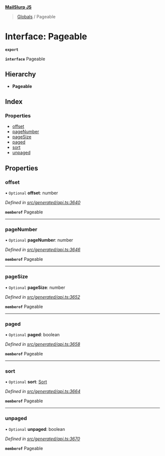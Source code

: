 **[MailSlurp JS](../README.md)**

> [Globals](../README.md) / Pageable

# Interface: Pageable

**`export`** 

**`interface`** Pageable

## Hierarchy

* **Pageable**

## Index

### Properties

* [offset](pageable.md#offset)
* [pageNumber](pageable.md#pagenumber)
* [pageSize](pageable.md#pagesize)
* [paged](pageable.md#paged)
* [sort](pageable.md#sort)
* [unpaged](pageable.md#unpaged)

## Properties

### offset

• `Optional` **offset**: number

*Defined in [src/generated/api.ts:3640](https://github.com/mailslurp/mailslurp-client/blob/751f7bb/src/generated/api.ts#L3640)*

**`memberof`** Pageable

___

### pageNumber

• `Optional` **pageNumber**: number

*Defined in [src/generated/api.ts:3646](https://github.com/mailslurp/mailslurp-client/blob/751f7bb/src/generated/api.ts#L3646)*

**`memberof`** Pageable

___

### pageSize

• `Optional` **pageSize**: number

*Defined in [src/generated/api.ts:3652](https://github.com/mailslurp/mailslurp-client/blob/751f7bb/src/generated/api.ts#L3652)*

**`memberof`** Pageable

___

### paged

• `Optional` **paged**: boolean

*Defined in [src/generated/api.ts:3658](https://github.com/mailslurp/mailslurp-client/blob/751f7bb/src/generated/api.ts#L3658)*

**`memberof`** Pageable

___

### sort

• `Optional` **sort**: [Sort](sort.md)

*Defined in [src/generated/api.ts:3664](https://github.com/mailslurp/mailslurp-client/blob/751f7bb/src/generated/api.ts#L3664)*

**`memberof`** Pageable

___

### unpaged

• `Optional` **unpaged**: boolean

*Defined in [src/generated/api.ts:3670](https://github.com/mailslurp/mailslurp-client/blob/751f7bb/src/generated/api.ts#L3670)*

**`memberof`** Pageable
